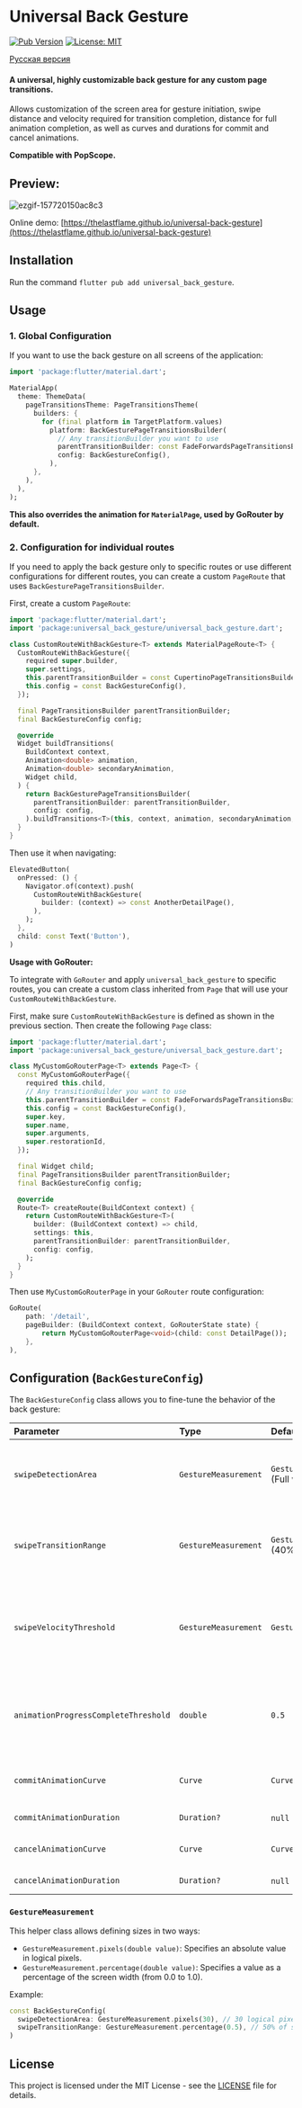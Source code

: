 # Universal Back Gesture

[![Pub Version](https://img.shields.io/pub/v/universal_back_gesture?label=pub.dev)](https://pub.dev/packages/universal_back_gesture)
[![License: MIT](https://img.shields.io/badge/License-MIT-yellow.svg)](LICENSE)

[Русская версия](README_RU.md)

#### A universal, highly customizable back gesture for any custom page transitions.
Allows customization of the screen area for gesture initiation, swipe distance and velocity required for transition completion, distance for full animation completion, as well as curves and durations for commit and cancel animations.

**Compatible with PopScope.**

## Preview:

![ezgif-157720150ac8c3](https://github.com/user-attachments/assets/7221c5e9-399c-4bda-9f57-f63b8ba7ce1d)

Online demo: [https://thelastflame.github.io/universal-back-gesture](https://thelastflame.github.io/universal-back-gesture)

## Installation

Run the command `flutter pub add universal_back_gesture`.

## Usage

### 1. Global Configuration

If you want to use the back gesture on all screens of the application:

```dart
import 'package:flutter/material.dart';

MaterialApp(
  theme: ThemeData(
    pageTransitionsTheme: PageTransitionsTheme(
      builders: {
        for (final platform in TargetPlatform.values)
          platform: BackGesturePageTransitionsBuilder(
            // Any transitionBuilder you want to use
            parentTransitionBuilder: const FadeForwardsPageTransitionsBuilder(),
            config: BackGestureConfig(),
          ),
      },
    ),
  ),
);
```
**This also overrides the animation for `MaterialPage`, used by GoRouter by default.**

### 2. Configuration for individual routes

If you need to apply the back gesture only to specific routes or use different configurations for different routes, you can create a custom `PageRoute` that uses `BackGesturePageTransitionsBuilder`.

First, create a custom `PageRoute`:

```dart
import 'package:flutter/material.dart';
import 'package:universal_back_gesture/universal_back_gesture.dart';

class CustomRouteWithBackGesture<T> extends MaterialPageRoute<T> {
  CustomRouteWithBackGesture({
    required super.builder,
    super.settings,
    this.parentTransitionBuilder = const CupertinoPageTransitionsBuilder(),
    this.config = const BackGestureConfig(),
  });

  final PageTransitionsBuilder parentTransitionBuilder;
  final BackGestureConfig config;

  @override
  Widget buildTransitions(
    BuildContext context,
    Animation<double> animation,
    Animation<double> secondaryAnimation,
    Widget child,
  ) {
    return BackGesturePageTransitionsBuilder(
      parentTransitionBuilder: parentTransitionBuilder,
      config: config,
    ).buildTransitions<T>(this, context, animation, secondaryAnimation, child);
  }
}
```

Then use it when navigating:

```dart
ElevatedButton(
  onPressed: () {
    Navigator.of(context).push(
      CustomRouteWithBackGesture(
        builder: (context) => const AnotherDetailPage(),
      ),
    );
  },
  child: const Text('Button'),
)
```

**Usage with GoRouter:**

To integrate with `GoRouter` and apply `universal_back_gesture` to specific routes, you can create a custom class inherited from `Page` that will use your `CustomRouteWithBackGesture`.

First, make sure `CustomRouteWithBackGesture` is defined as shown in the previous section. Then create the following `Page` class:

```dart
import 'package:flutter/material.dart';
import 'package:universal_back_gesture/universal_back_gesture.dart';

class MyCustomGoRouterPage<T> extends Page<T> {
  const MyCustomGoRouterPage({
    required this.child,
    // Any transitionBuilder you want to use
    this.parentTransitionBuilder = const FadeForwardsPageTransitionsBuilder(),
    this.config = const BackGestureConfig(),
    super.key,
    super.name,
    super.arguments,
    super.restorationId,
  });

  final Widget child;
  final PageTransitionsBuilder parentTransitionBuilder;
  final BackGestureConfig config;

  @override
  Route<T> createRoute(BuildContext context) {
    return CustomRouteWithBackGesture<T>(
      builder: (BuildContext context) => child,
      settings: this,
      parentTransitionBuilder: parentTransitionBuilder,
      config: config,
    );
  }
}
```

Then use `MyCustomGoRouterPage` in your `GoRouter` route configuration:

```dart
GoRoute(
    path: '/detail',
    pageBuilder: (BuildContext context, GoRouterState state) {
        return MyCustomGoRouterPage<void>(child: const DetailPage());
    },
),
```

## Configuration (`BackGestureConfig`)

The `BackGestureConfig` class allows you to fine-tune the behavior of the back gesture:

| Parameter                          | Type                               | Default                                        | Description                                                                                                                               |
| :--------------------------------- | :--------------------------------- | :--------------------------------------------- | :---------------------------------------------------------------------------------------------------------------------------------------- |
| `swipeDetectionArea`               | `GestureMeasurement`               | `GestureMeasurement.percentage(1)` (Full width) | Width of the screen edge area where the gesture can be initiated. Can be `.pixels(double)` or `.percentage(double)`.                     |
| `swipeTransitionRange`             | `GestureMeasurement`               | `GestureMeasurement.percentage(0.4)` (40% width)| Horizontal swipe distance required to animate the page transition from start (fully visible) to end (fully hidden).                   |
| `swipeVelocityThreshold`           | `GestureMeasurement`               | `GestureMeasurement.pixels(1100)`              | Minimum swipe velocity (pixels/second) required to fully close the current route. Can be `.pixels(double)` or `.percentage(double)`.    |
| `animationProgressCompleteThreshold` | `double`                           | `0.5`                                          | Animation progress (from 0.0 to 1.0) at which the back gesture will complete and close the route, even if the swipe velocity is low.        |
| `commitAnimationCurve`             | `Curve`                            | `Curves.fastEaseInToSlowEaseOut`               | Curve for the commit animation (when the gesture successfully closes the page).                                                            |
| `commitAnimationDuration`          | `Duration?`                        | `null` (uses route transition duration)        | Duration of the commit animation.                                                                                                         |
| `cancelAnimationCurve`             | `Curve`                            | `Curves.fastOutSlowIn`                         | Curve for the cancel animation (when the gesture is canceled).                                                                          |
| `cancelAnimationDuration`          | `Duration?`                        | `null` (uses `commitAnimationDuration`)        | Duration of the cancel animation.                                                                                                         |

### `GestureMeasurement`

This helper class allows defining sizes in two ways:
*   `GestureMeasurement.pixels(double value)`: Specifies an absolute value in logical pixels.
*   `GestureMeasurement.percentage(double value)`: Specifies a value as a percentage of the screen width (from 0.0 to 1.0).

Example:
```dart
const BackGestureConfig(
  swipeDetectionArea: GestureMeasurement.pixels(30), // 30 logical pixels from the edge
  swipeTransitionRange: GestureMeasurement.percentage(0.5), // 50% of screen width to complete the transition
)
```

## License

This project is licensed under the MIT License - see the [LICENSE](LICENSE) file for details.
